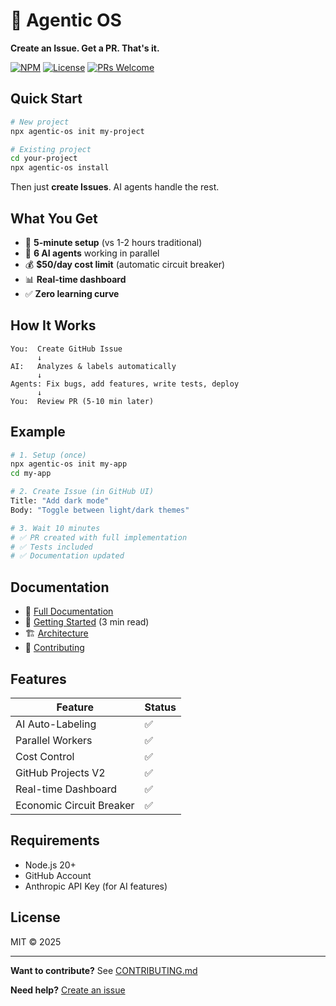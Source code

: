 # 🤖 Agentic OS

**Create an Issue. Get a PR. That's it.**

[![NPM](https://img.shields.io/npm/v/agentic-os)](https://www.npmjs.com/package/agentic-os)
[![License](https://img.shields.io/badge/License-MIT-blue.svg)](LICENSE)
[![PRs Welcome](https://img.shields.io/badge/PRs-welcome-brightgreen.svg)](CONTRIBUTING.md)

## Quick Start

```bash
# New project
npx agentic-os init my-project

# Existing project
cd your-project
npx agentic-os install
```

Then just **create Issues**. AI agents handle the rest.

## What You Get

- 🚀 **5-minute setup** (vs 1-2 hours traditional)
- 🤖 **6 AI agents** working in parallel
- 💰 **$50/day cost limit** (automatic circuit breaker)
- 📊 **Real-time dashboard**
- ✅ **Zero learning curve**

## How It Works

```
You:  Create GitHub Issue
      ↓
AI:   Analyzes & labels automatically
      ↓
Agents: Fix bugs, add features, write tests, deploy
      ↓
You:  Review PR (5-10 min later)
```

## Example

```bash
# 1. Setup (once)
npx agentic-os init my-app
cd my-app

# 2. Create Issue (in GitHub UI)
Title: "Add dark mode"
Body: "Toggle between light/dark themes"

# 3. Wait 10 minutes
# ✅ PR created with full implementation
# ✅ Tests included
# ✅ Documentation updated
```

## Documentation

- 📖 [Full Documentation](docs/)
- 🎯 [Getting Started](docs/GETTING_STARTED.md) (3 min read)
- 🏗️ [Architecture](docs/PARALLEL_WORK_ARCHITECTURE.md)
- 🤝 [Contributing](CONTRIBUTING.md)

## Features

| Feature | Status |
|---------|--------|
| AI Auto-Labeling | ✅ |
| Parallel Workers | ✅ |
| Cost Control | ✅ |
| GitHub Projects V2 | ✅ |
| Real-time Dashboard | ✅ |
| Economic Circuit Breaker | ✅ |

## Requirements

- Node.js 20+
- GitHub Account
- Anthropic API Key (for AI features)

## License

MIT © 2025

---

**Want to contribute?** See [CONTRIBUTING.md](CONTRIBUTING.md)

**Need help?** [Create an issue](https://github.com/ShunsukeHayashi/Autonomous-Operations/issues/new)
